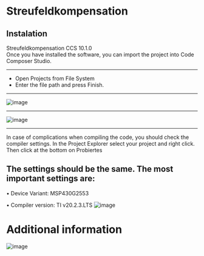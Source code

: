 # Streufeldkompensation

## Instalation

Streufeldkompensation CCS 10.1.0 \
Once you have installed the software, you can import the project into Code Composer Studio. 
***
+ Open Projects from File System 
+ Enter the file path and press Finish.
***
![image](https://user-images.githubusercontent.com/45595553/107525832-83d69f00-6bb7-11eb-93b5-e78175cd46eb.png)
***

![image](https://user-images.githubusercontent.com/45595553/107526025-b54f6a80-6bb7-11eb-817a-a5aaa6c77261.png)
***
In case of complications when compiling the code, you should check the compiler settings. In the Project Explorer select your project and right click. Then click at the bottom on Probiertes

## The settings should be the same. The most important settings are:

•	Device Variant: MSP430G2553

•	Compiler version: TI v20.2.3.LTS
![image](https://user-images.githubusercontent.com/45595553/107526096-c6987700-6bb7-11eb-9e4d-496e6a06d7e2.png)



# Additional information
![image](https://user-images.githubusercontent.com/45595553/107525528-36f2c880-6bb7-11eb-9db6-6b51aa18654b.png)


